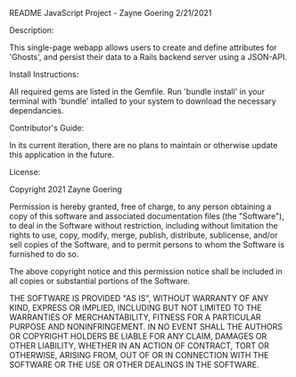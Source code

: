 README
JavaScript Project - Zayne Goering 2/21/2021



Description:

This single-page webapp allows users to create and define attributes for 'Ghosts', and persist their data to a Rails backend server using a JSON-API.

Install Instructions:

All required gems are listed in the Gemfile. Run 'bundle install' in your terminal with 'bundle' intalled to your system to download the necessary dependancies.

Contributor's Guide:

In its current iteration, there are no plans to maintain or otherwise update this application in the future.

License:

Copyright 2021 Zayne Goering

Permission is hereby granted, free of charge, to any person obtaining a copy of this software and associated documentation files (the "Software"), to deal in the Software without restriction, including without limitation the rights to use, copy, modify, merge, publish, distribute, sublicense, and/or sell copies of the Software, and to permit persons to whom the Software is furnished to do so.

The above copyright notice and this permission notice shall be included in all copies or substantial portions of the Software.

THE SOFTWARE IS PROVIDED "AS IS", WITHOUT WARRANTY OF ANY KIND, EXPRESS OR IMPLIED, INCLUDING BUT NOT LIMITED TO THE WARRANTIES OF MERCHANTABILITY, FITNESS FOR A PARTICULAR PURPOSE AND NONINFRINGEMENT. IN NO EVENT SHALL THE AUTHORS OR COPYRIGHT HOLDERS BE LIABLE FOR ANY CLAIM, DAMAGES OR OTHER LIABILITY, WHETHER IN AN ACTION OF CONTRACT, TORT OR OTHERWISE, ARISING FROM, OUT OF OR IN CONNECTION WITH THE SOFTWARE OR THE USE OR OTHER DEALINGS IN THE SOFTWARE.
